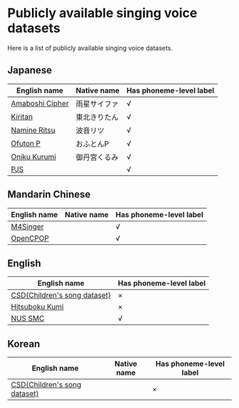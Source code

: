 # Publicly available singing voice datasets
Here is a list of publicly available singing voice datasets.

## Japanese
|English name|Native name|Has phoneme-level label|
|-|-|-|
|[Amaboshi Cipher](https://parapluie2c56m.wixsite.com/mysite/voicebank)|雨星サイファ|√|
|[Kiritan](https://github.com/mmorise/kiritan_singing)|東北きりたん|√|
|[Namine Ritsu](https://drive.google.com/drive/folders/1XA2cm3UyRpAk_BJb1LTytOWrhjsZKbSN)|波音リツ|√|
|[Ofuton P](https://sites.google.com/view/oftn-utagoedb/%E3%83%9B%E3%83%BC%E3%83%A0)|おふとんP|√|
|[Oniku Kurumi](http://onikuru.info/db-download/)|御丹宮くるみ|√|
|[PJS](https://sites.google.com/site/shinnosuketakamichi/research-topics/pjs_corpus)||√|

## Mandarin Chinese
|English name|Native name|Has phoneme-level label|
|-|-|-|
|[M4Singer](https://github.com/M4Singer/M4Singer)||√|
|[OpenCPOP](https://github.com/wenet-e2e/opencpop)||√|

## English
|English name|Has phoneme-level label|
|-|-|
|[CSD(Children's song dataset)](https://zenodo.org/record/4785016)|×|
|[Hitsuboku Kumi](https://cubialpha.wixsite.com/kumivoice/extra)|×|
|[NUS SMC](https://ieeexplore.ieee.org/document/6694316)|√|

## Korean
|English name|Native name|Has phoneme-level label|
|-|-|-|
|[CSD(Children's song dataset)](https://zenodo.org/record/4785016)||×|
